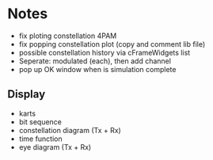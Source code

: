 # Notes
- fix ploting constellation 4PAM 
- fix popping constellation plot (copy and comment lib file)
- possible constellation history via cFrameWidgets list
- Seperate: modulated (each), then add channel
- pop up OK window when is simulation complete
## Display
- karts
- bit sequence
- constellation diagram (Tx + Rx)
- time function
- eye diagram (Tx + Rx)
